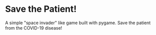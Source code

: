 # Save the Patient!

A simple "space invader" like game built with pygame. Save the patient from the COVID-19 disease!
